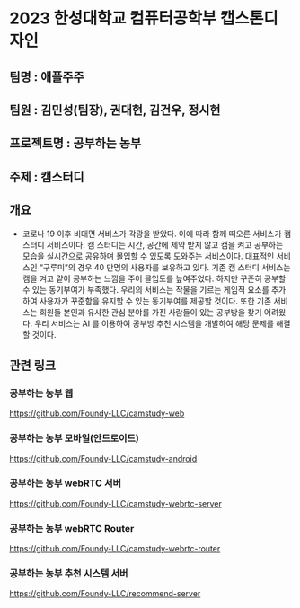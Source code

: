 # 2023 한성대학교 컴퓨터공학부 캡스톤디자인

## 팀명 : 애플주주
## 팀원 : 김민성(팀장), 권대현, 김건우, 정시현
## 프로젝트명 : 공부하는 농부
## 주제 : 캠스터디
## 개요
- 코로나 19 이후 비대면 서비스가 각광을 받았다. 이에 따라 함께 떠오른 서비스가 캠 스터디 서비스이다. 캠 스터디는 시간, 공간에 제약 받지 않고 캠을 켜고 공부하는 모습을 실시간으로 공유하며 몰입할 수 있도록 도와주는 서비스이다. 대표적인 서비스인 “구루미”의 경우 40 만명의 사용자를 보유하고 있다.
기존 캠 스터디 서비스는 캠을 켜고 같이 공부하는 느낌을 주어 몰입도를 높여주었다. 하지만 꾸준히 공부할 수 있는 동기부여가 부족했다. 우리의 서비스는 작물을 기르는 게임적 요소를 추가하여 사용자가 꾸준함을 유지할 수 있는 동기부여를 제공할 것이다.
또한 기존 서비스는 회원들 본인과 유사한 관심 분야를 가진 사람들이 있는 공부방을 찾기 어려웠다. 우리 서비스는 AI 를 이용하여 공부방 추천 시스템을 개발하여 해당 문제를 해결할 것이다.



## 관련 링크
### 공부하는 농부 웹
https://github.com/Foundy-LLC/camstudy-web
### 공부하는 농부 모바일(안드로이드)
https://github.com/Foundy-LLC/camstudy-android
### 공부하는 농부 webRTC 서버
https://github.com/Foundy-LLC/camstudy-webrtc-server
### 공부하는 농부 webRTC Router
https://github.com/Foundy-LLC/camstudy-webrtc-router
### 공부하는 농부 추천 시스템 서버
https://github.com/Foundy-LLC/recommend-server
